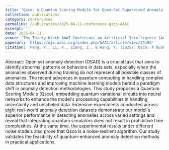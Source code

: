 ```yaml
---
title: "Qsco: A Quantum Scoring Module for Open-Set Supervised Anomaly Detection"
collection: publications
category: conferences
permalink: /publication/2025-04-11-conference-qsco-AAAI
excerpt: ''
date: 2025-04-11
venue: 'The Thirty-Ninth AAAI Conference on Artificial Intelligence (AAAI-25)'
paperurl: 'https://ojs.aaai.org/index.php/AAAI/article/view/34190'
citation: 'Peng, Y., Li, X., Liang, Z., & Wang, Y. (2025). Qsco: A Quantum Scoring Module for Open-Set Supervised Anomaly Detection. Proceedings of the AAAI Conference on Artificial Intelligence, 39(19), 19884-19894. https://doi.org/10.1609/aaai.v39i19.34190'
---
```


Abstract: Open set anomaly detection (OSAD) is a crucial task that aims to identify abnormal patterns or behaviors in data sets, especially when the anomalies observed during training do not represent all possible classes of anomalies. The recent advances in quantum computing in handling complex data structures and improving machine learning models herald a paradigm shift in anomaly detection methodologies. This study proposes a Quantum Scoring Module (Qsco), embedding quantum variational circuits into neural networks to enhance the model's processing capabilities in handling uncertainty and unlabeled data. Extensive experiments conducted across eight real-world anomaly detection datasets demonstrate our model's superior performance in detecting anomalies across varied settings and reveal that integrating quantum simulators does not result in prohibitive time complexities. At the same time, the experimental results under different noise models also prove that Qsco is a noise-resilient algorithm. Our study validates the feasibility of quantum-enhanced anomaly detection methods in practical applications.
